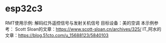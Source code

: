 # esp32c3
RMT使用示例: 解码红外遥控信号与发射关机信号
目标设备：美的空调
本示例参考：
Scott Sloan的文章：https://www.scott-sloan.cn/archives/325/
IT_阿水的文章：https://blog.51cto.com/u_15688123/5840103